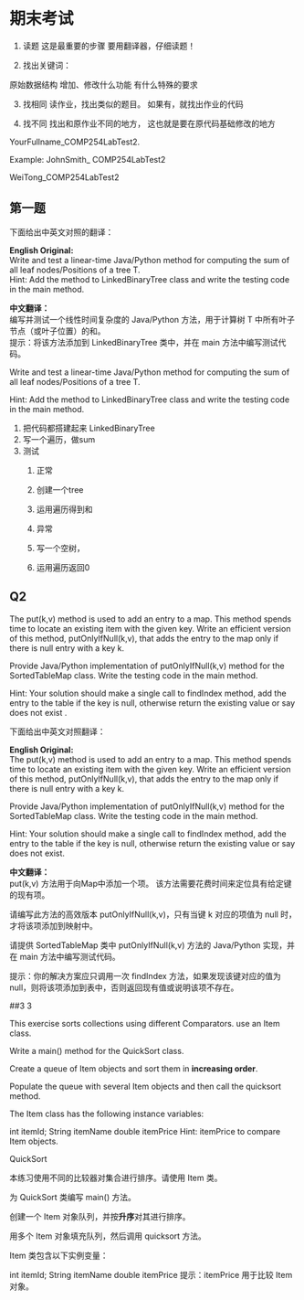 # 期末考试

1. 读题
   这是最重要的步骤
   要用翻译器，仔细读题！

2. 找出关键词：

原始数据结构
增加、修改什么功能
有什么特殊的要求

3. 找相同
读作业，找出类似的题目。
如果有，就找出作业的代码

4. 找不同
找出和原作业不同的地方， 这也就是要在原代码基础修改的地方



YourFullname_COMP254LabTest2. 

Example: JohnSmith_ COMP254LabTest2


WeiTong_COMP254LabTest2




## 第一题
下面给出中英文对照的翻译：

**English Original:**  
Write and test a linear-time Java/Python method for computing the sum of all leaf nodes/Positions of a tree T.  
Hint: Add the method to LinkedBinaryTree class and write the testing code in the main method.

**中文翻译：**  
编写并测试一个线性时间复杂度的 Java/Python 方法，用于计算树 T 中所有叶子节点（或叶子位置）的和。  
提示：将该方法添加到 LinkedBinaryTree 类中，并在 main 方法中编写测试代码。



Write and test a linear-time Java/Python method for computing the sum of all leaf nodes/Positions of a tree T. 

Hint: Add the method to LinkedBinaryTree class and write the testing code in the main method.

1. 把代码都搭建起来  LinkedBinaryTree
2. 写一个遍历，做sum
3. 测试
   1. 正常
   2. 创建一个tree
   3. 运用遍历得到和
   
   4. 异常
   5. 写一个空树，
   6. 运用遍历返回0




## Q2

The put(k,v) method is used to add an entry to a map. 
This method spends time to locate an existing item with the given key. Write an efficient version of this method, putOnlyIfNull(k,v), that adds the entry to the map only if there is null entry with a key k.

Provide Java/Python implementation of putOnlyIfNull(k,v) method for the SortedTableMap class. Write the testing code in the main method.

Hint: Your solution should make a single call to findIndex method, add the entry to the table if the key is null, otherwise return the existing value or say does not exist .

下面给出中英文对照翻译：

**English Original:**  
The put(k,v) method is used to add an entry to a map. This method spends time to locate an existing item with the given key. Write an efficient version of this method, putOnlyIfNull(k,v), that adds the entry to the map only if there is null entry with a key k.

Provide Java/Python implementation of putOnlyIfNull(k,v) method for the SortedTableMap class. Write the testing code in the main method.

Hint: Your solution should make a single call to findIndex method, add the entry to the table if the key is null, otherwise return the existing value or say does not exist.

**中文翻译：**  
put(k,v) 方法用于向Map中添加一个项。
该方法需要花费时间来定位具有给定键的现有项。

请编写此方法的高效版本 putOnlyIfNull(k,v)，只有当键 k 对应的项值为 null 时，才将该项添加到映射中。

请提供 SortedTableMap 类中 putOnlyIfNull(k,v) 方法的 Java/Python 实现，并在 main 方法中编写测试代码。

提示：你的解决方案应只调用一次 findIndex 方法，如果发现该键对应的值为 null，则将该项添加到表中，否则返回现有值或说明该项不存在。


##3 3

This exercise sorts collections using different Comparators. use an Item class.


Write a main() method for the QuickSort class. 

Create a queue of Item objects and sort them in **increasing order**. 

Populate the queue with several Item objects and then call the quicksort method. 

The Item class has the following instance variables:

int itemId;
String itemName
double itemPrice
Hint: itemPrice to compare Item objects.

QuickSort

本练习使用不同的比较器对集合进行排序。请使用 Item 类。

为 QuickSort 类编写 main() 方法。

创建一个 Item 对象队列，并按**升序**对其进行排序。

用多个 Item 对象填充队列，然后调用 quicksort 方法。

Item 类包含以下实例变量：

int itemId;
String itemName
double itemPrice
提示：itemPrice 用于比较 Item 对象。